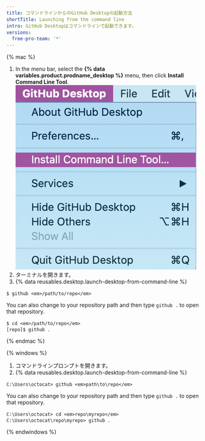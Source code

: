```yaml
---
title: コマンドラインからのGitHub Desktopの起動方法
shortTitle: Launching from the command line
intro: GitHub Desktopはコマンドラインで起動できます。
versions:
  free-pro-team: '*'
---
```


{% mac %}

1. In the menu bar, select the **{% data variables.product.prodname_desktop %}** menu, then click **Install Command Line Tool**. ![Install Command Line Tool option in the {% data variables.product.prodname_desktop %} drop-down menu](/assets/images/help/desktop/mac-install-command-line-tool.png)
2. ターミナルを開きます。
3. {% data reusables.desktop.launch-desktop-from-command-line %}

  ```shell
  $ github <em>/path/to/repo</em>
  ```

  You can also change to your repository path and then type `github .` to open that repository.

  ```shell
  $ cd <em>/path/to/repo</em>
  [repo]$ github .
  ```

{% endmac %}

{% windows %}

1. コマンドラインプロンプトを開きます。
2. {% data reusables.desktop.launch-desktop-from-command-line %}

  ```shell
  C:\Users\octocat> github <em>path\to\repo</em>
  ```

 You can also change to your repository path and then type `github .` to open that repository.

  ```shell
  C:\Users\octocat> cd <em>repo\myrepo</em>
  C:\Users\octocat\repo\myrepo> github .
  ```

{% endwindows %}
